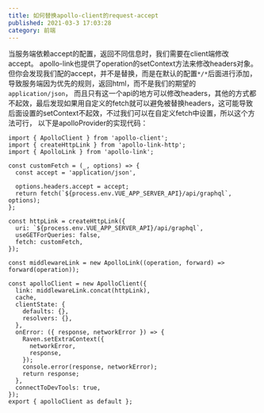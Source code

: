 ```yaml
---
title: 如何替换apollo-client的request-accept
published: 2021-03-3 17:03:28
category: 前端
---
```


当服务端依赖accept的配置，返回不同信息时，我们需要在client端修改accept。
apollo-link也提供了operation的setContext方法来修改headers对象。
但你会发现我们配的accept，并不是替换，而是在默认的配置`*/*`后面进行添加，导致服务端因为优先的规则，返回html，而不是我们的期望的`application/json`，
而且只有这一个api的地方可以修改headers，其他的方式都不起效，最后发现如果用自定义的fetch就可以避免被替换headers，这可能导致后面设置的setContext不起效，不过我们可以在自定义fetch中设置，所以这个方法可行，
以下是apolloProvider的实现代码：

```
import { ApolloClient } from 'apollo-client';
import { createHttpLink } from 'apollo-link-http';
import { ApolloLink } from 'apollo-link';

const customFetch = (_, options) => {
  const accept = 'application/json',

  options.headers.accept = accept;
  return fetch(`${process.env.VUE_APP_SERVER_API}/api/graphql`, options);
};

const httpLink = createHttpLink({
  uri: `${process.env.VUE_APP_SERVER_API}/api/graphql`,
  useGETForQueries: false,
  fetch: customFetch,
});

const middlewareLink = new ApolloLink((operation, forward) => forward(operation));

const apolloClient = new ApolloClient({
  link: middlewareLink.concat(httpLink),
  cache,
  clientState: {
    defaults: {},
    resolvers: {},
  },
  onError: ({ response, networkError }) => {
    Raven.setExtraContext({
      networkError,
      response,
    });
    console.error(response, networkError);
    return response;
  },
  connectToDevTools: true,
});
export { apolloClient as default };

```